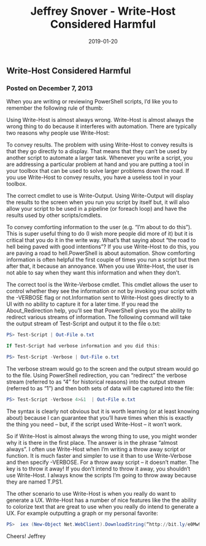 ﻿---
layout: post
title: Jeffrey Snover - Write-Host Considered Harmful
date: 2019-01-20
tags: [PowerShell]
---

## Write-Host Considered Harmful
### Posted on December 7, 2013

When you are writing or reviewing PowerShell scripts, I’d like you to remember the following rule of thumb:

Using Write-Host is almost always wrong.
Write-Host is almost always the wrong thing to do because it interferes with automation.   There are typically two reasons why people use Write-Host:

To convey results.
The problem with using Write-Host to convey results is that they go directly to a display.  That means that they can’t be used by another script to automate a larger task.  Whenever you write a script, you are addressing a particular problem at hand and you are putting a tool in your toolbox that can be used to solve larger problems down the road.  If you use Write-Host to convey results, you have a useless tool in your toolbox.

The correct cmdlet to use is Write-Output.  Using Write-Output will display the results to the screen when you run you script by itself but, it will also allow your script to be used in a pipeline (or foreach loop) and have the results used by other scripts/cmdlets.

To convey comforting information to the user (e.g. “I’m about to do this”).
This is super useful thing to do (I wish more people did more of it) but it is critical that you do it in the write way.  What’s that saying about “the road to hell being paved with good intentions”?  If you use Write-Host to do this, you are paving a road to hell.PowerShell is about automation.  Show comforting information is often helpful the first couple of times you run a script but then after that, it because an annoyance.  When you use Write-Host, the user is not able to say when they want this information and when they don’t.

The correct tool is the Write-Verbose cmdlet.  This cmdlet allows the user to control whether they see the information or not by invoking your script with the -VERBOSE flag or not.Information sent to Write-Host goes directly to a UI with no ability to capture it for a later time.  If you read the About_Redirection help, you’ll see that PowerShell gives you the ability to redirect various streams of information.  The following command will take the output stream of Test-Script and output it to the file o.txt:

```powershell
PS> Test-Script | Out-File o.txt

If Test-Script had verbose information and you did this:

PS> Test-Script -Verbose | Out-File o.txt
```

The verbose stream would go to the screen and the output stream would go to the file.  Using PowerShell redirection, you can “redirect” the verbose stream (referred to as “4” for historical reasons) into the output stream (referred to as “1”) and then both sets of data will be captured into the file:

```powershell
PS> Test-Script -Verbose 4>&1  | Out-File o.txt
```

The syntax is clearly not obvious but it is worth learning (or at least knowing about) because I can guarantee that you’ll have times when this is exactly the thing you need – but, if the script used Write-Host – it won’t work.

So if Write-Host is almost always the wrong thing to use, you might wonder why it is there in the first place.  The answer is in the phrase “almost always”.  I often use Write-Host when I’m writing a throw away script or function.  It is much faster and simpler to use it than to use Write-Verbose and then specify -VERBOSE.  For a throw away script – it doesn’t matter.  The key is to throw it away!  If you don’t intend to throw it away, you shouldn’t use Write-Host.  I always know the scripts I’m going to throw away because they are named T.PS1.

The other scenario to use Write-Host is when you really do want to generate a UX.  Write-Host has a number of nice features like the the ability to colorize text that are great to use when you really do intend to generate a UX.  For example outputting a graph or my personal favorite:

```powershell
PS>  iex (New-Object Net.WebClient).DownloadString(“http://bit.ly/e0Mw9w“)
```

Cheers!
Jeffrey

